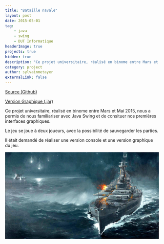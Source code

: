 ```yaml
---
title: "Bataille navale"
layout: post
date: 2015-05-01
tag: 
    - java
    - swing
    - DUT Informatique
headerImage: true
projects: true
hidden: true
description: "Ce projet universitaire, réalisé en binome entre Mars et Mai 2015, nous a permis de nous familiariser avec Java Swing et de consituer nos premières interfaces graphiques."
category: project
author: sylvainmetayer
externalLink: false
---
```


[Source (Github)](https://github.com/sylvainmetayer/BatailleNavale)

[Version Graphique (.jar)](https://github.com/sylvainmetayer/BatailleNavale/blob/master/versionGraphique.jar?raw=true)

Ce projet universitaire, réalisé en binome entre Mars et Mai 2015, nous a permis de nous familiariser avec Java Swing et de consituer nos premières interfaces graphiques.

Le jeu se joue à deux joueurs, avec la possibilité de sauvegarder les parties.

Il était demandé de réaliser une version console et une version graphique du jeu.

![Image de bataille navale](/assets/images/projets/bataille_navale.jpg)
